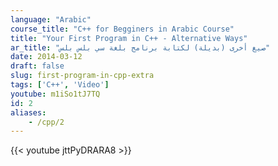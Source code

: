 ```yaml
---
language: "Arabic"
course_title: "C++ for Begginers in Arabic Course"
title: "Your First Program in C++ - Alternative Ways"
ar_title: "صيغ أخرى (بديلة) لكتابة برنامج بلغة سي بلس بلس"
date: 2014-03-12
draft: false
slug: first-program-in-cpp-extra
tags: ['C++', 'Video']
youtube: m1iSo1tJ7TQ
id: 2
aliases:
    - /cpp/2
---
```



{{< youtube jttPyDRARA8 >}}